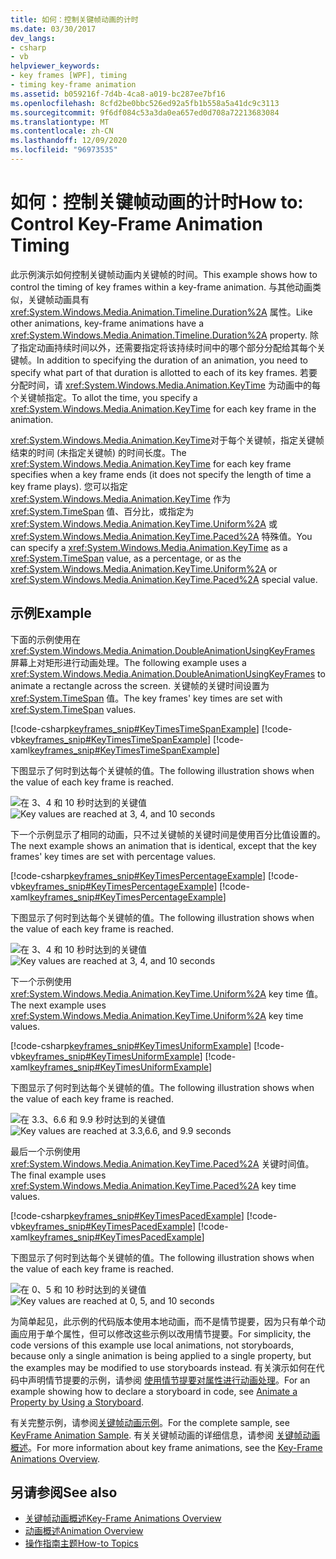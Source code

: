 ```yaml
---
title: 如何：控制关键帧动画的计时
ms.date: 03/30/2017
dev_langs:
- csharp
- vb
helpviewer_keywords:
- key frames [WPF], timing
- timing key-frame animation
ms.assetid: b059216f-7d4b-4ca8-a019-bc287ee7bf16
ms.openlocfilehash: 8cfd2be0bbc526ed92a5fb1b558a5a41dc9c3113
ms.sourcegitcommit: 9f6df084c53a3da0ea657ed0d708a72213683084
ms.translationtype: MT
ms.contentlocale: zh-CN
ms.lasthandoff: 12/09/2020
ms.locfileid: "96973535"
---
```

# <a name="how-to-control-key-frame-animation-timing"></a><span data-ttu-id="7235e-102">如何：控制关键帧动画的计时</span><span class="sxs-lookup"><span data-stu-id="7235e-102">How to: Control Key-Frame Animation Timing</span></span>

<span data-ttu-id="7235e-103">此示例演示如何控制关键帧动画内关键帧的时间。</span><span class="sxs-lookup"><span data-stu-id="7235e-103">This example shows how to control the timing of key frames within a key-frame animation.</span></span> <span data-ttu-id="7235e-104">与其他动画类似，关键帧动画具有 <xref:System.Windows.Media.Animation.Timeline.Duration%2A> 属性。</span><span class="sxs-lookup"><span data-stu-id="7235e-104">Like other animations, key-frame animations have a <xref:System.Windows.Media.Animation.Timeline.Duration%2A> property.</span></span> <span data-ttu-id="7235e-105">除了指定动画持续时间以外，还需要指定将该持续时间中的哪个部分分配给其每个关键帧。</span><span class="sxs-lookup"><span data-stu-id="7235e-105">In addition to specifying the duration of an animation, you need to specify what part of that duration is allotted to each of its key frames.</span></span> <span data-ttu-id="7235e-106">若要分配时间，请 <xref:System.Windows.Media.Animation.KeyTime> 为动画中的每个关键帧指定。</span><span class="sxs-lookup"><span data-stu-id="7235e-106">To allot the time, you specify a <xref:System.Windows.Media.Animation.KeyTime> for each key frame in the animation.</span></span>

<span data-ttu-id="7235e-107"><xref:System.Windows.Media.Animation.KeyTime>对于每个关键帧，指定关键帧结束的时间 (未指定关键帧) 的时间长度。</span><span class="sxs-lookup"><span data-stu-id="7235e-107">The <xref:System.Windows.Media.Animation.KeyTime> for each key frame specifies when a key frame ends (it does not specify the length of time a key frame plays).</span></span> <span data-ttu-id="7235e-108">您可以指定 <xref:System.Windows.Media.Animation.KeyTime> 作为 <xref:System.TimeSpan> 值、百分比，或指定为 <xref:System.Windows.Media.Animation.KeyTime.Uniform%2A> 或 <xref:System.Windows.Media.Animation.KeyTime.Paced%2A> 特殊值。</span><span class="sxs-lookup"><span data-stu-id="7235e-108">You can specify a <xref:System.Windows.Media.Animation.KeyTime> as a <xref:System.TimeSpan> value, as a percentage, or as the <xref:System.Windows.Media.Animation.KeyTime.Uniform%2A> or <xref:System.Windows.Media.Animation.KeyTime.Paced%2A> special value.</span></span>

## <a name="example"></a><span data-ttu-id="7235e-109">示例</span><span class="sxs-lookup"><span data-stu-id="7235e-109">Example</span></span>

<span data-ttu-id="7235e-110">下面的示例使用在 <xref:System.Windows.Media.Animation.DoubleAnimationUsingKeyFrames> 屏幕上对矩形进行动画处理。</span><span class="sxs-lookup"><span data-stu-id="7235e-110">The following example uses a <xref:System.Windows.Media.Animation.DoubleAnimationUsingKeyFrames> to animate a rectangle across the screen.</span></span> <span data-ttu-id="7235e-111">关键帧的关键时间设置为 <xref:System.TimeSpan> 值。</span><span class="sxs-lookup"><span data-stu-id="7235e-111">The key frames' key times are set with <xref:System.TimeSpan> values.</span></span>

[!code-csharp[keyframes_snip#KeyTimesTimeSpanExample](~/samples/snippets/csharp/VS_Snippets_Wpf/keyframes_snip/CSharp/KeyTimesExample.cs#keytimestimespanexample)]
[!code-vb[keyframes_snip#KeyTimesTimeSpanExample](~/samples/snippets/visualbasic/VS_Snippets_Wpf/keyframes_snip/visualbasic/keytimesexample.vb#keytimestimespanexample)]
[!code-xaml[keyframes_snip#KeyTimesTimeSpanExample](~/samples/snippets/xaml/VS_Snippets_Wpf/keyframes_snip/XAML/KeyTimesExample.xaml#keytimestimespanexample)]

<span data-ttu-id="7235e-112">下图显示了何时到达每个关键帧的值。</span><span class="sxs-lookup"><span data-stu-id="7235e-112">The following illustration shows when the value of each key frame is reached.</span></span>

<span data-ttu-id="7235e-113">![在 3、4 和 10 秒时达到的关键值](./media/graphicsmm-keyframe-keytime1-timespan.png "graphicsmm_keyframe_keytime1_timespan")</span><span class="sxs-lookup"><span data-stu-id="7235e-113">![Key values are reached at 3, 4, and 10 seconds](./media/graphicsmm-keyframe-keytime1-timespan.png "graphicsmm_keyframe_keytime1_timespan")</span></span>

<span data-ttu-id="7235e-114">下一个示例显示了相同的动画，只不过关键帧的关键时间是使用百分比值设置的。</span><span class="sxs-lookup"><span data-stu-id="7235e-114">The next example shows an animation that is identical, except that the key frames' key times are set with percentage values.</span></span>

[!code-csharp[keyframes_snip#KeyTimesPercentageExample](~/samples/snippets/csharp/VS_Snippets_Wpf/keyframes_snip/CSharp/KeyTimesExample.cs#keytimespercentageexample)]
[!code-vb[keyframes_snip#KeyTimesPercentageExample](~/samples/snippets/visualbasic/VS_Snippets_Wpf/keyframes_snip/visualbasic/keytimesexample.vb#keytimespercentageexample)]
[!code-xaml[keyframes_snip#KeyTimesPercentageExample](~/samples/snippets/xaml/VS_Snippets_Wpf/keyframes_snip/XAML/KeyTimesExample.xaml#keytimespercentageexample)]

<span data-ttu-id="7235e-115">下图显示了何时到达每个关键帧的值。</span><span class="sxs-lookup"><span data-stu-id="7235e-115">The following illustration shows when the value of each key frame is reached.</span></span>

<span data-ttu-id="7235e-116">![在 3、4 和 10 秒时达到的关键值](./media/graphicsmm-keyframe-keytime2-percentage.png "graphicsmm_keyframe_keytime2_percentage")</span><span class="sxs-lookup"><span data-stu-id="7235e-116">![Key values are reached at 3, 4, and 10 seconds](./media/graphicsmm-keyframe-keytime2-percentage.png "graphicsmm_keyframe_keytime2_percentage")</span></span>

<span data-ttu-id="7235e-117">下一个示例使用 <xref:System.Windows.Media.Animation.KeyTime.Uniform%2A> key time 值。</span><span class="sxs-lookup"><span data-stu-id="7235e-117">The next example uses <xref:System.Windows.Media.Animation.KeyTime.Uniform%2A> key time values.</span></span>

[!code-csharp[keyframes_snip#KeyTimesUniformExample](~/samples/snippets/csharp/VS_Snippets_Wpf/keyframes_snip/CSharp/KeyTimesExample.cs#keytimesuniformexample)]
[!code-vb[keyframes_snip#KeyTimesUniformExample](~/samples/snippets/visualbasic/VS_Snippets_Wpf/keyframes_snip/visualbasic/keytimesexample.vb#keytimesuniformexample)]
[!code-xaml[keyframes_snip#KeyTimesUniformExample](~/samples/snippets/xaml/VS_Snippets_Wpf/keyframes_snip/XAML/KeyTimesExample.xaml#keytimesuniformexample)]

<span data-ttu-id="7235e-118">下图显示了何时到达每个关键帧的值。</span><span class="sxs-lookup"><span data-stu-id="7235e-118">The following illustration shows when the value of each key frame is reached.</span></span>

<span data-ttu-id="7235e-119">![在 3.3、6.6 和 9.9 秒时达到的关键值](./media/graphicsmm-keyframe-keytime3-uniform.png "graphicsmm_keyframe_keytime3_uniform")</span><span class="sxs-lookup"><span data-stu-id="7235e-119">![Key values are reached at 3.3,6.6, and 9.9 seconds](./media/graphicsmm-keyframe-keytime3-uniform.png "graphicsmm_keyframe_keytime3_uniform")</span></span>

<span data-ttu-id="7235e-120">最后一个示例使用 <xref:System.Windows.Media.Animation.KeyTime.Paced%2A> 关键时间值。</span><span class="sxs-lookup"><span data-stu-id="7235e-120">The final example uses <xref:System.Windows.Media.Animation.KeyTime.Paced%2A> key time values.</span></span>

[!code-csharp[keyframes_snip#KeyTimesPacedExample](~/samples/snippets/csharp/VS_Snippets_Wpf/keyframes_snip/CSharp/KeyTimesExample.cs#keytimespacedexample)]
[!code-vb[keyframes_snip#KeyTimesPacedExample](~/samples/snippets/visualbasic/VS_Snippets_Wpf/keyframes_snip/visualbasic/keytimesexample.vb#keytimespacedexample)]
[!code-xaml[keyframes_snip#KeyTimesPacedExample](~/samples/snippets/xaml/VS_Snippets_Wpf/keyframes_snip/XAML/KeyTimesExample.xaml#keytimespacedexample)]

<span data-ttu-id="7235e-121">下图显示了何时到达每个关键帧的值。</span><span class="sxs-lookup"><span data-stu-id="7235e-121">The following illustration shows when the value of each key frame is reached.</span></span>

<span data-ttu-id="7235e-122">![在 0、5 和 10 秒时达到的关键值](./media/graphicsmm-keyframe-keytime4-paced.png "graphicsmm_keyframe_keytime4_paced")</span><span class="sxs-lookup"><span data-stu-id="7235e-122">![Key values are reached at 0, 5, and 10 seconds](./media/graphicsmm-keyframe-keytime4-paced.png "graphicsmm_keyframe_keytime4_paced")</span></span>

<span data-ttu-id="7235e-123">为简单起见，此示例的代码版本使用本地动画，而不是情节提要，因为只有单个动画应用于单个属性，但可以修改这些示例以改用情节提要。</span><span class="sxs-lookup"><span data-stu-id="7235e-123">For simplicity, the code versions of this example use local animations, not storyboards, because only a single animation is being applied to a single property, but the examples may be modified to use storyboards instead.</span></span> <span data-ttu-id="7235e-124">有关演示如何在代码中声明情节提要的示例，请参阅 [使用情节提要对属性进行动画处理](how-to-animate-a-property-by-using-a-storyboard.md)。</span><span class="sxs-lookup"><span data-stu-id="7235e-124">For an example showing how to declare a storyboard in code, see [Animate a Property by Using a Storyboard](how-to-animate-a-property-by-using-a-storyboard.md).</span></span>

<span data-ttu-id="7235e-125">有关完整示例，请参阅[关键帧动画示例](https://github.com/microsoft/WPF-Samples/tree/master/Animation/KeyFrameAnimation)。</span><span class="sxs-lookup"><span data-stu-id="7235e-125">For the complete sample, see [KeyFrame Animation Sample](https://github.com/microsoft/WPF-Samples/tree/master/Animation/KeyFrameAnimation).</span></span> <span data-ttu-id="7235e-126">有关关键帧动画的详细信息，请参阅 [关键帧动画概述](key-frame-animations-overview.md)。</span><span class="sxs-lookup"><span data-stu-id="7235e-126">For more information about key frame animations, see the [Key-Frame Animations Overview](key-frame-animations-overview.md).</span></span>

## <a name="see-also"></a><span data-ttu-id="7235e-127">另请参阅</span><span class="sxs-lookup"><span data-stu-id="7235e-127">See also</span></span>

- [<span data-ttu-id="7235e-128">关键帧动画概述</span><span class="sxs-lookup"><span data-stu-id="7235e-128">Key-Frame Animations Overview</span></span>](key-frame-animations-overview.md)
- [<span data-ttu-id="7235e-129">动画概述</span><span class="sxs-lookup"><span data-stu-id="7235e-129">Animation Overview</span></span>](animation-overview.md)
- [<span data-ttu-id="7235e-130">操作指南主题</span><span class="sxs-lookup"><span data-stu-id="7235e-130">How-to Topics</span></span>](animation-and-timing-how-to-topics.md)
